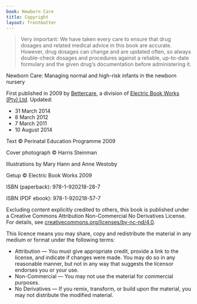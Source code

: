 ```yaml
---
book: Newborn Care
title: Copyright
layout: frontmatter
---
```


> Very important: We have taken every care to ensure that drug dosages and related medical advice in this book are accurate. However, drug dosages can change and are updated often, so always double-check dosages and procedures against a reliable, up-to-date formulary and the given drug‘s documentation before administering it.

Newborn Care: Managing normal and high-risk infants in the newborn nursery

First published in 2009 by [Bettercare](http://bettercare.co.za), a division of [Electric Book Works (Pty) Ltd](http://www.electricbookworks.com). Updated:

*	31 March 2014
*	8 March 2012
*	7 March 2011
*	10 August 2014

Text © Perinatal Education Programme 2009

Cover photograph © Harris Steinman

Illustrations by Mary Hann and Anne Westoby

Getup © Electric Book Works 2009

ISBN (paperback): 978-1-920218-28-7

ISBN (PDF ebook): 978-1-920218-57-7

Excluding content explicitly credited to others, this book is published under a Creative Commons Attribution Non-Commercial No Derivatives License. For details, see [creativecommons.org/licenses/by-nc-nd/4.0](http://creativecommons.org/licenses/by-nc-nd/4.0/).

This licence means you may share, copy and redistribute the material in any medium or format under the following terms:

* Attribution — You must give appropriate credit, provide a link to the license, and indicate if changes were made. You may do so in any reasonable manner, but not in any way that suggests the licensor endorses you or your use.
* Non-Commercial — You may not use the material for commercial purposes.
* No Derivatives — If you remix, transform, or build upon the material, you may not distribute the modified material.

